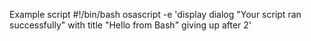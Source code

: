 Example script
#!/bin/bash
osascript -e 'display dialog "Your script ran successfully" with title "Hello from Bash" giving up after 2'

